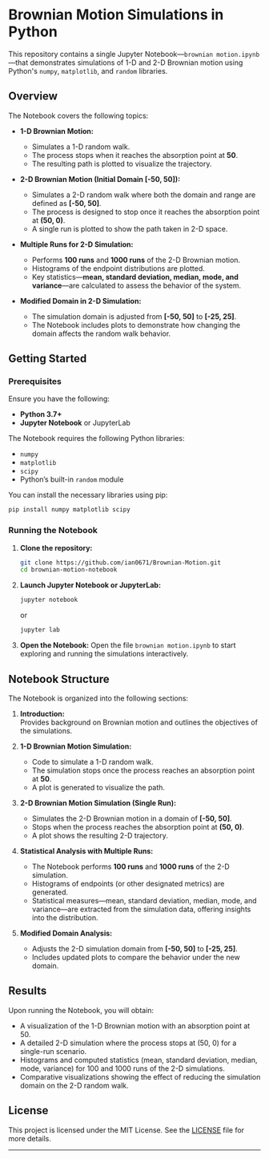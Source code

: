 # Brownian Motion Simulations in Python

This repository contains a single Jupyter Notebook—`brownian motion.ipynb`—that demonstrates simulations of 1-D and 2-D Brownian motion using Python's `numpy`, `matplotlib`, and `random` libraries.

## Overview

The Notebook covers the following topics:

- **1-D Brownian Motion:**  
  - Simulates a 1-D random walk.
  - The process stops when it reaches the absorption point at **50**.
  - The resulting path is plotted to visualize the trajectory.

- **2-D Brownian Motion (Initial Domain [-50, 50]):**  
  - Simulates a 2-D random walk where both the domain and range are defined as **[-50, 50]**.
  - The process is designed to stop once it reaches the absorption point at **(50, 0)**.
  - A single run is plotted to show the path taken in 2-D space.

- **Multiple Runs for 2-D Simulation:**  
  - Performs **100 runs** and **1000 runs** of the 2-D Brownian motion.
  - Histograms of the endpoint distributions are plotted.
  - Key statistics—**mean, standard deviation, median, mode, and variance**—are calculated to assess the behavior of the system.

- **Modified Domain in 2-D Simulation:**  
  - The simulation domain is adjusted from **[-50, 50]** to **[-25, 25]**.
  - The Notebook includes plots to demonstrate how changing the domain affects the random walk behavior.

## Getting Started

### Prerequisites

Ensure you have the following:
- **Python 3.7+**
- **Jupyter Notebook** or JupyterLab

The Notebook requires the following Python libraries:
- `numpy`
- `matplotlib`
- `scipy`
- Python’s built-in `random` module

You can install the necessary libraries using pip:

```bash
pip install numpy matplotlib scipy
```

### Running the Notebook

1. **Clone the repository:**

   ```bash
   git clone https://github.com/ian0671/Brownian-Motion.git
   cd brownian-motion-notebook
   ```

2. **Launch Jupyter Notebook or JupyterLab:**

   ```bash
   jupyter notebook
   ```
   or

   ```bash
   jupyter lab
   ```

3. **Open the Notebook:**
   Open the file `brownian motion.ipynb` to start exploring and running the simulations interactively.

## Notebook Structure

The Notebook is organized into the following sections:

1. **Introduction:**  
   Provides background on Brownian motion and outlines the objectives of the simulations.

2. **1-D Brownian Motion Simulation:**  
   - Code to simulate a 1-D random walk.
   - The simulation stops once the process reaches an absorption point at **50**.
   - A plot is generated to visualize the path.

3. **2-D Brownian Motion Simulation (Single Run):**  
   - Simulates the 2-D Brownian motion in a domain of **[-50, 50]**.
   - Stops when the process reaches the absorption point at **(50, 0)**.
   - A plot shows the resulting 2-D trajectory.

4. **Statistical Analysis with Multiple Runs:**  
   - The Notebook performs **100 runs** and **1000 runs** of the 2-D simulation.
   - Histograms of endpoints (or other designated metrics) are generated.
   - Statistical measures—mean, standard deviation, median, mode, and variance—are extracted from the simulation data, offering insights into the distribution.

5. **Modified Domain Analysis:**  
   - Adjusts the 2-D simulation domain from **[-50, 50]** to **[-25, 25]**.
   - Includes updated plots to compare the behavior under the new domain.

## Results

Upon running the Notebook, you will obtain:
- A visualization of the 1-D Brownian motion with an absorption point at 50.
- A detailed 2-D simulation where the process stops at (50, 0) for a single-run scenario.
- Histograms and computed statistics (mean, standard deviation, median, mode, variance) for 100 and 1000 runs of the 2-D simulations.
- Comparative visualizations showing the effect of reducing the simulation domain on the 2-D random walk.

## License

This project is licensed under the MIT License. See the [LICENSE](LICENSE) file for more details.

---

